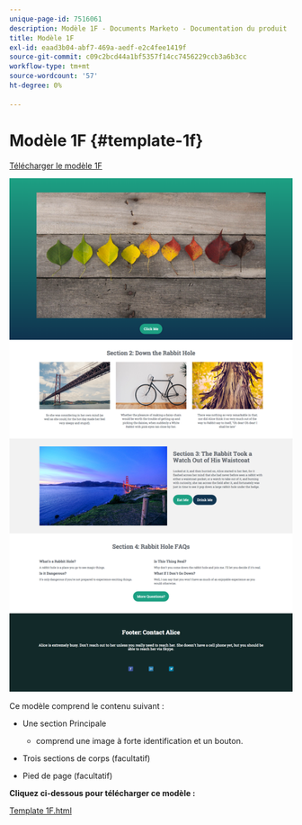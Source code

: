 ```yaml
---
unique-page-id: 7516061
description: Modèle 1F - Documents Marketo - Documentation du produit
title: Modèle 1F
exl-id: eaad3b04-abf7-469a-aedf-e2c4fee1419f
source-git-commit: c09c2bcd44a1bf5357f14cc7456229ccb3a6b3cc
workflow-type: tm+mt
source-wordcount: '57'
ht-degree: 0%

---
```


# Modèle 1F {#template-1f}

[Télécharger le modèle 1F](https://experienceleague.adobe.com/landing/marketo/lp-templates/template-1f.html)

![](assets/image2015-5-29-9-3a9-3a19.png)

Ce modèle comprend le contenu suivant :

* Une section Principale

   * comprend une image à forte identification et un bouton.

* Trois sections de corps (facultatif)
* Pied de page (facultatif)

**Cliquez ci-dessous pour télécharger ce modèle :**

[Template 1F.html](https://experienceleague.adobe.com/landing/marketo/lp-templates/template-1f.html)
